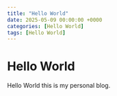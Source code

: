 ```yaml
---
title: "Hello World"
date: 2025-05-09 00:00:00 +0000
categories: [Hello World]
tags: [Hello World]
---
```


# Hello World

Hello World this is my personal blog.